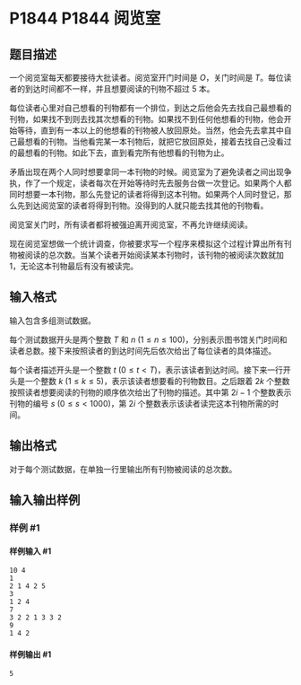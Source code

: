# P1844 P1844 阅览室

## 题目描述

一个阅览室每天都要接待大批读者。阅览室开门时间是 $O$，关门时间是 $T$。每位读者的到达时间都不一样，并且想要阅读的刊物不超过 $5$ 本。

每位读者心里对自己想看的刊物都有一个排位，到达之后他会先去找自己最想看的刊物，如果找不到则去找其次想看的刊物。如果找不到任何他想看的刊物，他会开始等待，直到有一本以上的他想看的刊物被人放回原处。当然，他会先去拿其中自己最想看的刊物。当他看完某一本刊物后，就把它放回原处，接着去找自己没看过的最想看的刊物。如此下去，直到看完所有他想看的刊物为止。

矛盾出现在两个人同时想要拿同一本刊物的时候。阅览室为了避免读者之间出现争执，作了一个规定，读者每次在开始等待时先去服务台做一次登记。如果两个人都同时想要一本刊物，那么先登记的读者将得到这本刊物。如果两个人同时登记，那么先到达阅览室的读者将得到刊物。没得到的人就只能去找其他的刊物看。

阅览室关门时，所有读者都将被强迫离开阅览室，不再允许继续阅读。

现在阅览室想做一个统计调查，你被要求写一个程序来模拟这个过程计算出所有刊物被阅读的总次数。当某个读者开始阅读某本刊物时，该刊物的被阅读次数就加 $1$，无论这本刊物最后有没有被读完。

## 输入格式

输入包含多组测试数据。

每个测试数据开头是两个整数 $T$ 和 $n\ (1 \le n \le 100)$，分别表示图书馆关门时间和读者总数。接下来按照读者的到达时间先后依次给出了每位读者的具体描述。

每个读者描述开头是一个整数 $t\ (0 \le t<T)$，表示该读者到达时间。接下来一行开头是一个整数 $k\ (1 \le k \le 5)$，表示该读者想要看的刊物数目。之后跟着 $2k$ 个整数按照读者想要阅读的刊物的顺序依次给出了刊物的描述。其中第 $2i-1$ 个整数表示刊物的编号 $s\ (0 \le s<1000)$，第 $2i$ 个整数表示该读者读完这本刊物所需的时间。

## 输出格式

对于每个测试数据，在单独一行里输出所有刊物被阅读的总次数。


## 输入输出样例

### 样例 #1

#### 样例输入 #1

```
10 4 
1
2 1 4 2 5 
3 
1 2 4 
7 
3 2 2 1 3 3 2 
9 
1 4 2
```

#### 样例输出 #1

```
5
```
